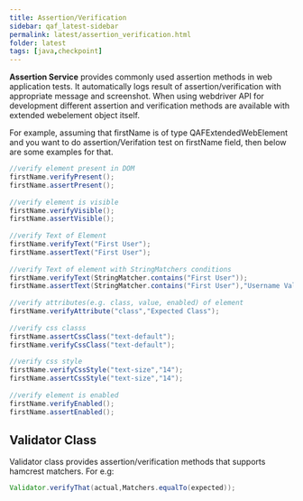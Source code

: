 ```yaml
---
title: Assertion/Verification
sidebar: qaf_latest-sidebar
permalink: latest/assertion_verification.html
folder: latest
tags: [java,checkpoint]
---
```


**Assertion Service** provides commonly used assertion methods in web application tests. It automatically logs result of assertion/verification with appropriate message and screenshot. When using webdriver API for development different assertion and verification methods are available with extended webelement object itself.

For example, assuming that firstName is of type QAFExtendedWebElement and you want to do assertion/Verifation test on firstName field, then below are some examples for that.

```java
//verify element present in DOM
firstName.verifyPresent();
firstName.assertPresent();
  
//verify element is visible
firstName.verifyVisible();
firstName.assertVisible();
  
//verify Text of Element
firstName.verifyText("First User");
firstName.assertText("First User");
  
//verify Text of element with StringMatchers conditions
firstName.verifyText(StringMatcher.contains("First User"));
firstName.assertText(StringMatcher.contains("First User"),"Username Validation");
  
//verify attributes(e.g. class, value, enabled) of element
firstName.verifyAttribute("class","Expected Class");
  
//verify css classs
firstName.assertCssClass("text-default");
firstName.verifyCssClass("text-default");
  
//verify css style
firstName.verifyCssStyle("text-size","14");
firstName.assertCssStyle("text-size","14");
  
//verify element is enabled
firstName.verifyEnabled();
firstName.assertEnabled();
```

## Validator Class

Validator class provides assertion/verification methods that supports hamcrest matchers.
For e.g:

```java
Validator.verifyThat(actual,Matchers.equalTo(expected));
```

